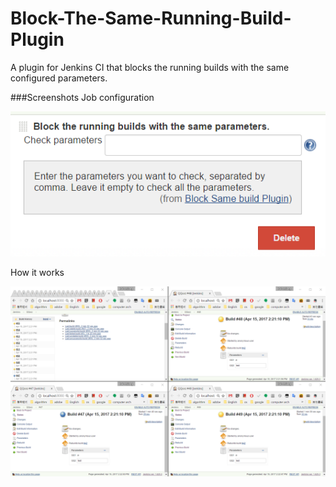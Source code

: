 Block-The-Same-Running-Build-Plugin
===================================

A plugin for Jenkins CI that blocks the running builds with the same configured parameters.



###Screenshots
Job configuration

![Build step configuration](images/parameters.png)


How it works

![Run result](images/works.png)

